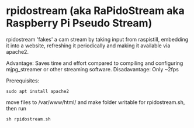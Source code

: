 # rpidostream (aka RaPidoStream aka Raspberry Pi Pseudo Stream)

rpidostream 'fakes' a cam stream by taking input from raspistill, embedding it into a website, refreshing it periodically and making it available via apache2.

Advantage: Saves time and effort compared to compiling and configuring mjpg_streamer or other streaming software.
Disadavantage: Only ~2fps 

Prerequisites:

``sudo apt install apache2``

move files to /var/www/html/ and make folder writable for rpidostream.sh, then run

``sh rpidostream.sh``

